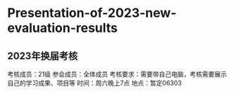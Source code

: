 # Presentation-of-2023-new-evaluation-results
## 2023年换届考核
考核成员：21级
参会成员：全体成员
考核要求：需要带自己电脑，考核需要展示自己的学习成果、项目等
时间：周六晚上7点
地点：暂定06303

